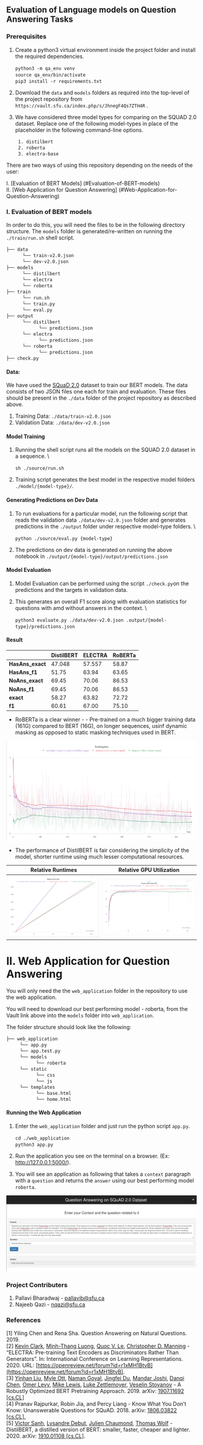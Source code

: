 
## Evaluation of Language models on Question Answering Tasks

  ### Prerequisites

1. Create a python3 virtual environment inside the project folder and install the required dependencies.

    `python3 -m qa_env venv` \
    `source qa_env/bin/activate` \
    `pip3 install -r requirements.txt`

2. Download the `data` and `models` folders as required into the top-level of the project repository from `https://vault.sfu.ca/index.php/s/JhnegF4Qs7ZTH4R` .

3. We have considered three model types for comparing on the SQUAD 2.0 dataset. Replace one of the following model-types in place of the placeholder in the following command-line options.

		1. distilbert
		2. roberta
		3. electra-base

There are two ways of using this repository depending on the needs of the user:

I. [Evaluation of BERT Models] (#Evaluation-of-BERT-models) \
II. [Web Application for Question Answering] (#Web-Application-for-Question-Answering)
 
###  I.  Evaluation of BERT models

In order to do this, you will need the files to be in the following directory structure. The `models` folder is generated/re-written on running the `./train/run.sh` shell script.

```
├── data 
      └── train-v2.0.json
      └── dev-v2.0.json
├── models 
      └── distilbert
      └── electra
      └── roberta
├── train
      └── run.sh
      └── train.py
      └── eval.py
├── output
      └── distilbert
            └── predictions.json
      └── electra
            └── predictions.json
      └── roberta
            └── predictions.json
├── check.py
```
#### Data:

We have used the [SQuaD 2.0](https://rajpurkar.github.io/SQuAD-explorer/) dataset to train our BERT models. The data consists of two JSON files one each for train and evaluation. These files should be present in the `./data` folder of the project repository as described above.

1. Training Data: `./data/train-v2.0.json`
2. Validation Data: `./data/dev-v2.0.json`

#### Model Training

1. Running the shell script runs all the models on the SQUAD 2.0 dataset in a sequence. \

    `sh ./source/run.sh`
2. Training script generates the best model in the respective model folders `./model/{model-type}/`.

#### Generating Predictions on Dev Data

1. To run evaluations for a particular model, run the following script that reads the validation data  `./data/dev-v2.0.json` folder and generates predictions in the `./output` folder under respective model-type folders. \

    `python ./source/eval.py {model-type}`
2. The predictions on dev data is generated on running the above notebook in `./output/{model-type}/output/predictions.json`

#### Model Evaluation

1. Model Evaluation can be performed using the script `./check.py`on the predictions and the targets in validation data.
2. This generates an overall F1 score along with evaluation statistics for questions with amd without answers in the context. \

    `python3 evaluate.py ./data/dev-v2.0.json .output/{model-type}/predictions.json`

#### Result

|                   |**DistilBERT** | **ELECTRA** | **RoBERTa** |
| ----------------- | ------------- | ----------- | ----------- |
| **HasAns_exact**  | 47.048        | 57.557      | 58.87       |
| **HasAns_f1**     | 51.75         | 63.94       | 63.65       |
| **NoAns_exact**   | 69.45         | 70.06       | 86.53       |
| **NoAns_f1**      | 69.45         | 70.06       | 86.53       |
| **exact**         | 58.27         | 63.82       | 72.72       |
| **f1**            | 60.61         | 67.00       | 75.10       |

* RoBERTa is a clear winner - -   Pre-trained on a much bigger training data (161G) compared to BERT (16G), on longer sequences, usinf dynamic masking as opposed to static masking techniques used in BERT.

![](./assets/loss.png?raw=true "Relative Loss")

* The performance of DistilBERT is fair considering the simplicity of the model, shorter runtime using much lesser computational resources.

Relative Runtimes                                                | Relative GPU Utilization
:---------------------------------------------------------------:|:-----------------------------------------------------------------------:
![](./assets/relative_runtime.png?raw=true "Relative Runtimes")  |  ![](./assets/relative_gpu_util.png?raw=true "Relative GPU Utilization")


 # II. Web Application for Question Answering

You will only need the the `web_application` folder in the repository to use the web application.

You will need to download our best performing model - roberta, from the Vault link above into the `models` folder into `web_application`.

The folder structure should look like the following:
```
├── web_application 
     └── app.py
     └── app.test.py
     └── models
           └── roberta
     └── static
           └── css
           └── js
     └── templates
           └── base.html
           └── home.html
```

#### Running the Web Application

1. Enter the `web_application` folder and just run the python script `app.py`.

    `cd ./web_application`  \
    `python3 app.py`

2. Run the application you see on the terminal on a  browser. (Ex: http://127.0.0.1:5000/).

3. You will see an application as following that takes a `context` paragraph with a `question` and returns the `answer` using our best performing model `roberta`.

![](./assets/web_app.png?raw=true "Demo Web Application")

### Project Contributers

1. Pallavi Bharadwaj - pallavib@sfu.ca
2. Najeeb Qazi - nqazi@sfu.ca

### References

[1] Yiling Chen and Rena Sha. Question Answering on Natural Questions. 2019. \
[2] [Kevin Clark](https://openreview.net/profile?email=kevclark%40cs.stanford.edu), [Minh-Thang Luong](https://openreview.net/profile?email=thangluong%40google.com), [Quoc V. Le](https://openreview.net/profile?email=qvl%40google.com), [Christopher D. Manning](https://openreview.net/profile?email=manning%40cs.stanford.edu) - “ELECTRA: Pre-training Text Encoders as Discriminators Rather Than Generators”. In: International Conference on Learning Representations. 2020. URL: [https://openreview.net/forum?id=r1xMH1BtvB](https://openreview.net/forum?id=r1xMH1BtvB). \
[3]  [Yinhan Liu](https://arxiv.org/search/cs?searchtype=author&query=Liu%2C+Y), [Myle Ott](https://arxiv.org/search/cs?searchtype=author&query=Ott%2C+M), [Naman Goyal](https://arxiv.org/search/cs?searchtype=author&query=Goyal%2C+N), [Jingfei Du](https://arxiv.org/search/cs?searchtype=author&query=Du%2C+J), [Mandar Joshi](https://arxiv.org/search/cs?searchtype=author&query=Joshi%2C+M), [Danqi Chen](https://arxiv.org/search/cs?searchtype=author&query=Chen%2C+D), [Omer Levy](https://arxiv.org/search/cs?searchtype=author&query=Levy%2C+O), [Mike Lewis](https://arxiv.org/search/cs?searchtype=author&query=Lewis%2C+M), [Luke Zettlemoyer](https://arxiv.org/search/cs?searchtype=author&query=Zettlemoyer%2C+L), [Veselin Stoyanov](https://arxiv.org/search/cs?searchtype=author&query=Stoyanov%2C+V) - A Robustly Optimized BERT Pretraining Approach. 2019. arXiv: [1907.11692 [cs.CL]](https://arxiv.org/abs/1907.11692) \
[4] Pranav Rajpurkar, Robin Jia, and Percy Liang - Know What You Don’t Know: Unanswerable Questions for SQuAD. 2018. arXiv: [1806.03822 [cs.CL].](https://arxiv.org/abs/1806.03822) \
[5] [Victor Sanh](https://arxiv.org/search/cs?searchtype=author&query=Sanh%2C+V), [Lysandre Debut](https://arxiv.org/search/cs?searchtype=author&query=Debut%2C+L), [Julien Chaumond](https://arxiv.org/search/cs?searchtype=author&query=Chaumond%2C+J), [Thomas Wolf](https://arxiv.org/search/cs?searchtype=author&query=Wolf%2C+T) - DistilBERT, a distilled version of BERT: smaller, faster, cheaper and lighter. 2020. arXiv:  [1910.01108 [cs.CL]](https://arxiv.org/abs/1910.01108).
